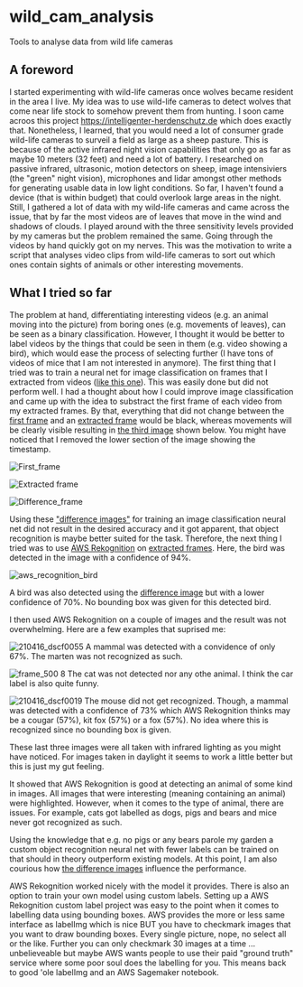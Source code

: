 # wild_cam_analysis
Tools to analyse data from wild life cameras

## A foreword
I started experimenting with wild-life cameras once wolves became resident in the area I live. My idea was to use wild-life cameras to detect wolves that come near life stock to somehow prevent them from hunting. I soon came acroos this project https://intelligenter-herdenschutz.de which does exactly that. Nonetheless, I learned, that you would need a lot of consumer grade wild-life cameras to surveil a field as large as a sheep pasture. This is because of the active infrared night vision capabilities that only go as far as maybe 10 meters (32 feet) and need a lot of battery. I researched on passive infrared, ultrasonic, motion detectors on sheep, image intensiviers (the "green" night vision), microphones and lidar amongst other methods for generating usable data in low light conditions. So far, I haven't found a device (that is within budget) that could overlook large areas in the night. Still, I gathered a lot of data with my wild-life cameras and came across the issue, that by far the most videos are of leaves that move in the wind and shadows of clouds. I played around with the three sensitivity levels provided by my cameras but the problem remained the same. Going through the videos by hand quickly got on my nerves. This was the motivation to write a script that analyses video clips from wild-life cameras to sort out which ones contain sights of animals or other interesting movements.

## What I tried so far
The problem at hand, differentiating interesting videos (e.g. an animal moving into the picture) from boring ones (e.g. movements of leaves), can be seen as a binary classification. However, I thought it would be better to label videos by the things that could be seen in them (e.g. video showing a bird), which would ease the process of selecting further (I have tons of videos of mice that I am not interested in anymore). The first thing that I tried was to train a neural net for image classification on frames that I extracted from videos ([like this one](#extracted)). This was easily done but did not perform well. I had a thought about how I could improve image classification and came up with the idea to substract the first frame of each video from my extracted frames. By that, everything that did not change between the [first frame](#first) and an [extracted frame](#extracted) would be black, whereas movements will be clearly visible resulting in [the third image](#difference) shown below. You might have noticed that I removed the lower section of the image showing the timestamp. 


<a name="first"></a>
![First_frame](https://user-images.githubusercontent.com/5765662/203027104-90af7d1b-d7dd-4fe1-a8b7-2a251319ac35.jpg)


<a name="extracted"></a>
![Extracted frame](https://user-images.githubusercontent.com/5765662/203026947-c892af3e-5756-42b1-aa43-15e94207b2a0.jpg)


<a name="difference"></a>
![Difference_frame](https://user-images.githubusercontent.com/5765662/203027162-91dd26f3-ab5c-4324-8994-4df4c8adce72.jpg)

Using these ["difference images"](#difference) for training an image classification neural net did not result in the desired accuracy and it got apparent, that object recognition is maybe better suited for the task. Therefore, the next thing I tried was to use [AWS Rekognition](https://aws.amazon.com/de/rekognition/) on [extracted frames](#extracted). Here, the bird was detected in the image with a confidence of 94%.

<a name="aws_rekognition_extracted"></a>
![aws_recognition_bird](https://user-images.githubusercontent.com/5765662/203055062-08916262-b920-445a-91df-429950a459ea.jpg)

A bird was also detected using the [difference image](#difference) but with a lower confidence of 70%. No bounding box was given for this detected bird.

I then used AWS Rekognition on a couple of images and the result was not overwhelming. Here are a few examples that suprised me:

![210416_dscf0055](https://user-images.githubusercontent.com/5765662/204999743-2513d5d0-3287-43ba-8b41-719c09254bab.jpg)
A mammal was detected with a convidence of only 67%. The marten was not recognized as such.

![frame_500 8](https://user-images.githubusercontent.com/5765662/205000581-7ade3998-4363-4e9d-a401-012957b930d0.jpg)
The cat was not detected nor any othe animal. I think the car label is also quite funny.

![210416_dscf0019](https://user-images.githubusercontent.com/5765662/205001573-badd120e-80ed-47d3-a99c-5edc7dfa5fb6.jpg)
The mouse did not get recognized. Though, a mammal was detected with a confidence of 73% which AWS Rekognition thinks may be a cougar (57%), kit fox (57%) or a fox (57%). No idea where this is recognized since no bounding box is given.

These last three images were all taken with infrared lighting as you might have noticed. For images taken in daylight it seems to work a little better but this is just my gut feeling.

It showed that AWS Rekognition is good at detecting an animal of some kind in images. All images that were interesting (meaning containing an animal) were highlighted. However, when it comes to the type of animal, there are issues. For example, cats got labelled as dogs, pigs and bears and mice never got recognized as such.

Using the knowledge that e.g. no pigs or any bears parole my garden a custom object recognition neural net with fewer labels can be trained on that should in theory outperform existing models. At this point, I am also courious how [the difference images](#difference) influence the performance.

AWS Rekognition worked nicely with the model it provides. There is also an option to train your own model using custom labels. Setting up a AWS Rekognition custom label project was easy to the point when it comes to labelling data using bounding boxes. AWS provides the more or less same interface as labelImg which is nice BUT you have to checkmark images that you want to draw bounding boxes. Every single picture, nope, no select all or the like. Further you can only checkmark 30 images at a time ... unbelieveable but maybe AWS wants people to use their paid "ground truth" service where some poor soul does the labelling for you. This means back to good 'ole labelImg and an AWS Sagemaker notebook.
